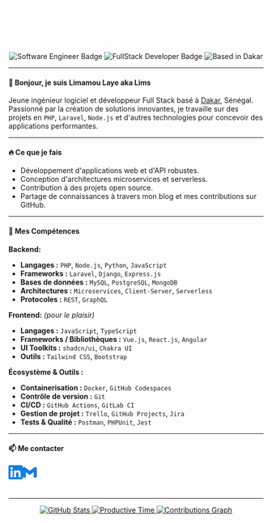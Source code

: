 <h1 align="center">
  <img src="https://raw.githubusercontent.com/seydavina/seydavina/main/assets/name.svg" alt="Limamou Laye" />
</h1>

<p align="center">
  <img src="https://img.shields.io/badge/Software_Engineer-Junior-blue?style=for-the-badge" alt="Software Engineer Badge"/>
  <img src="https://img.shields.io/badge/FullStack-Developer-green?style=for-the-badge" alt="FullStack Developer Badge"/>
  <img src="https://img.shields.io/badge/Based_in-Dakar-orange?style=for-the-badge" alt="Based in Dakar"/>
</p>

---

#### 👋 Bonjour, je suis Limamou Laye aka Lims

Jeune ingénieur logiciel et développeur Full Stack basé à [Dakar](https://fr.wikipedia.org/wiki/Dakar), Sénégal. Passionné par la création de solutions innovantes, je travaille sur des projets en `PHP`, `Laravel`, `Node.js` et d'autres technologies pour concevoir des applications performantes.

---

#### 🔥 Ce que je fais

- Développement d'applications web et d'API robustes.
- Conception d'architectures microservices et serverless.
- Contribution à des projets open source.
- Partage de connaissances à travers mon blog et mes contributions sur GitHub.

---

#### 🚀 Mes Compétences

**Backend:**  
- **Langages :** `PHP`, `Node.js`, `Python`, `JavaScript`  
- **Frameworks :** `Laravel`, `Django`, `Express.js`  
- **Bases de données :** `MySQL`, `PostgreSQL`, `MongoDB`  
- **Architectures :** `Microservices`, `Client-Server`, `Serverless`  
- **Protocoles :** `REST`, `GraphQL`

**Frontend:** *(pour le plaisir)*  
- **Langages :** `JavaScript`, `TypeScript`  
- **Frameworks / Bibliothèques :** `Vue.js`, `React.js`, `Angular`  
- **UI Toolkits :** `shadcn/ui`, `Chakra UI`  
- **Outils :** `Tailwind CSS`, `Bootstrap`

**Écosystème & Outils :**  
- **Containerisation :** `Docker`, `GitHub Codespaces`  
- **Contrôle de version :** `Git`  
- **CI/CD :** `GitHub Actions`, `GitLab CI`  
- **Gestion de projet :** `Trello`, `GitHub Projects`, `Jira`  
- **Tests & Qualité :** `Postman`, `PHPUnit`, `Jest`

---

#### 📫 Me contacter

<a href="https://www.linkedin.com/in/limamou-laye">
  <img align="left" alt="LinkedIn" width="28px" src="./assets/linkedin.svg" />
</a>
<a href="mailto:limamoudotcom@gmail.com">
  <img align="left" alt="Email" width="28px" src="./assets/gmail.svg" />
</a>

<br/><br/><br/>

---

<p align="center"> 
  <a href="http://www.github.com/seydavina">
    <img src="http://github-profile-summary-cards.vercel.app/api/cards/stats?username=seydavina&theme=algolia" alt="GitHub Stats" />
  </a>  
  <a href="http://www.github.com/seydavina">
    <img src="http://github-profile-summary-cards.vercel.app/api/cards/productive-time?username=seydavina&theme=algolia&utcOffset=8" alt="Productive Time" />
  </a>
  <a href="http://www.github.com/seydavina">
    <img src="https://github-readme-activity-graph.vercel.app/graph?username=seydavina&theme=react-dark&hide_border=true&hide_title=false&area=true&custom_title=Contributions" alt="Contributions Graph" />
  </a> 
</p>
